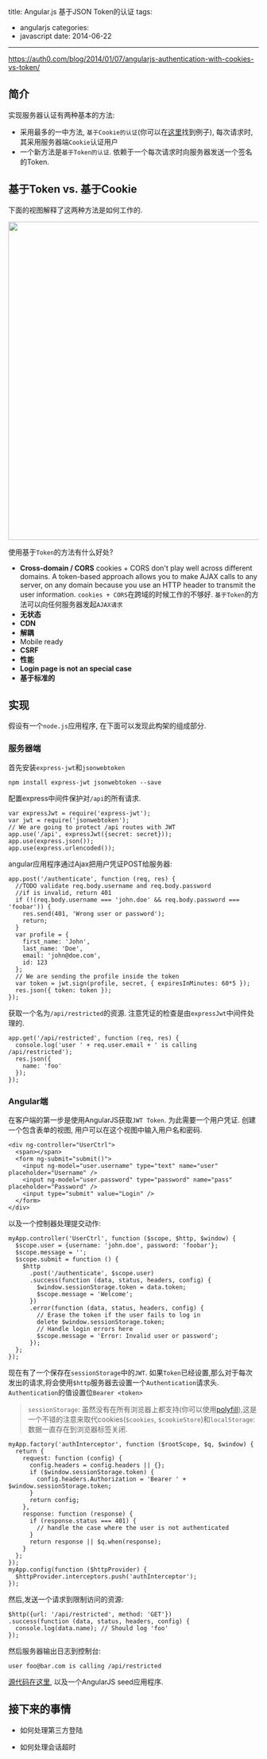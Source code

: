 title: Angular.js 基于JSON Token的认证
tags:
  - angularjs
categories:
  - javascript
date: 2014-06-22
---


[https://auth0.com/blog/2014/01/07/angularjs-authentication-with-cookies-vs-token/
][2]

## 简介

实现服务器认证有两种基本的方法:

- 采用最多的一中方法, `基于Cookie的认证`(你可以在[这里][1]找到例子), 每次请求时,其采用服务器端`Cookie`认证用户
- 一个新方法是`基于Token的认证`. 依赖于一个每次请求时向服务器发送一个签名的Token.

<!-- more -->

## 基于Token vs. 基于Cookie

下面的视图解释了这两种方法是如何工作的.


<img style="width:640px" src="/assets/posts/2014-06-11-angularjs-authentication-with-cookies-vs-token/cookie-token-auth.png"/>

使用基于`Token`的方法有什么好处?

- **Cross-domain / CORS** cookies + CORS don't play well across different domains. A token-based approach allows you to make AJAX calls to any server, on any domain because you use an HTTP header to transmit the user information.
`cookies + CORS`在跨域的时候工作的不够好. `基于Token`的方法可以向任何服务器发起`AJAX请求`
- **无状态**
- **CDN**
- **解耦**
- Mobile ready
- **CSRF**
- **性能**
- **Login page is not an special case**
- **基于标准的**


## 实现

假设有一个`node.js`应用程序, 在下面可以发现此构架的组成部分.

### 服务器端

首先安装`express-jwt`和`jsonwebtoken`

```
npm install express-jwt jsonwebtoken --save
```

配置express中间件保护对`/api`的所有请求.

```
var expressJwt = require('express-jwt');
var jwt = require('jsonwebtoken');
// We are going to protect /api routes with JWT
app.use('/api', expressJwt({secret: secret}));
app.use(express.json());
app.use(express.urlencoded());
```

angular应用程序通过Ajax把用户凭证POST给服务器:

```
app.post('/authenticate', function (req, res) {
  //TODO validate req.body.username and req.body.password
  //if is invalid, return 401
  if (!(req.body.username === 'john.doe' && req.body.password === 'foobar')) {
    res.send(401, 'Wrong user or password');
    return;
  }
  var profile = {
    first_name: 'John',
    last_name: 'Doe',
    email: 'john@doe.com',
    id: 123
  };
  // We are sending the profile inside the token
  var token = jwt.sign(profile, secret, { expiresInMinutes: 60*5 });
  res.json({ token: token });
});
```

获取一个名为`/api/restricted`的资源. 注意凭证的检查是由`expressJwt`中间件处理的.

```
app.get('/api/restricted', function (req, res) {
  console.log('user ' + req.user.email + ' is calling /api/restricted');
  res.json({
    name: 'foo'
  });
});
```

### Angular端

在客户端的第一步是使用AngularJS获取`JWT Token`. 为此需要一个用户凭证. 创建一个包含表单的视图, 用户可以在这个视图中输入用户名和密码.

```
<div ng-controller="UserCtrl">
  <span></span>
  <form ng-submit="submit()">
    <input ng-model="user.username" type="text" name="user" placeholder="Username" />
    <input ng-model="user.password" type="password" name="pass" placeholder="Password" />
    <input type="submit" value="Login" />
  </form>
</div>
```

以及一个控制器处理提交动作:

```
myApp.controller('UserCtrl', function ($scope, $http, $window) {
  $scope.user = {username: 'john.doe', password: 'foobar'};
  $scope.message = '';
  $scope.submit = function () {
    $http
      .post('/authenticate', $scope.user)
      .success(function (data, status, headers, config) {
        $window.sessionStorage.token = data.token;
        $scope.message = 'Welcome';
      })
      .error(function (data, status, headers, config) {
        // Erase the token if the user fails to log in
        delete $window.sessionStorage.token;
        // Handle login errors here
        $scope.message = 'Error: Invalid user or password';
      });
  };
});
```

现在有了一个保存在`sessionStorage`中的`JWT`. 如果`Token`已经设置,那么对于每次发出的请求,将会使用`$http`服务器去设置一个`Authentication`请求头. `Authentication`的值设置位`Bearer <token>`

> `sessionStorage`: 虽然没有在所有浏览器上都支持(你可以使用[polyfill][3]),这是一个不错的注意来取代cookies(`$cookies`, `$cookieStore`)和`localStorage`: 数据一直存在到浏览器标签关闭.

```
myApp.factory('authInterceptor', function ($rootScope, $q, $window) {
  return {
    request: function (config) {
      config.headers = config.headers || {};
      if ($window.sessionStorage.token) {
        config.headers.Authorization = 'Bearer ' + $window.sessionStorage.token;
      }
      return config;
    },
    response: function (response) {
      if (response.status === 401) {
        // handle the case where the user is not authenticated
      }
      return response || $q.when(response);
    }
  };
});
myApp.config(function ($httpProvider) {
  $httpProvider.interceptors.push('authInterceptor');
});
```

然后,发送一个请求到限制访问的资源:

```
$http({url: '/api/restricted', method: 'GET'})
.success(function (data, status, headers, config) {
  console.log(data.name); // Should log 'foo'
});
```

然后服务器输出日志到控制台:

```
user foo@bar.com is calling /api/restricted
```

[源代码在这里][4], 以及一个AngularJS seed应用程序.

## 接下来的事情

- 如何处理第三方登陆
- 如何处理会话超时


  [1]: http://frederiknakstad.com/authentication-in-single-page-applications-with-angular-js/
  [2]: https://auth0.com/blog/2014/01/07/angularjs-authentication-with-cookies-vs-token/
  [3]: https://github.com/inexorabletash/polyfill/blob/master/storage.js
  [4]: https://github.com/auth0/angular-token-auth